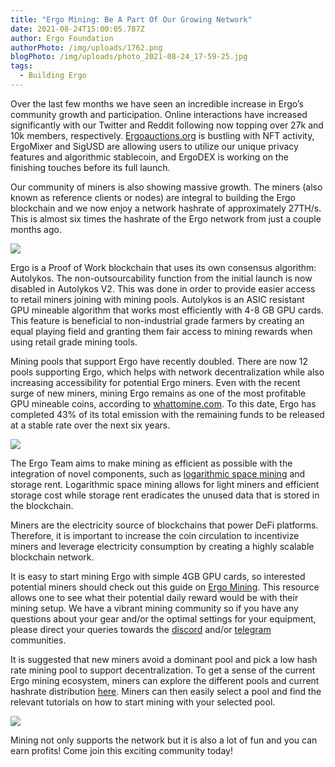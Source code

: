 ```yaml
---
title: "Ergo Mining: Be A Part Of Our Growing Network"
date: 2021-08-24T15:00:05.787Z
author: Ergo Foundation
authorPhoto: /img/uploads/1762.png
blogPhoto: /img/uploads/photo_2021-08-24_17-59-25.jpg
tags:
  - Building Ergo
---
```

<!--StartFragment-->

Over the last few months we have seen an incredible increase in Ergo’s community growth and participation. Online interactions have increased significantly with our Twitter and Reddit following now topping over 27k and 10k members, respectively. [Ergoauctions.org](https://ergoauctions.org/#/auction/active?type=picture) is bustling with NFT activity, ErgoMixer and SigUSD are allowing users to utilize our unique privacy features and algorithmic stablecoin, and ErgoDEX is working on the finishing touches before its full launch.



Our community of miners is also showing massive growth. The miners (also known as reference clients or nodes) are integral to building the Ergo blockchain and we now enjoy a network hashrate of approximately 27TH/s. This is almost six times the hashrate of the Ergo network from just a couple months ago. 



![](https://lh5.googleusercontent.com/oRhhnwKECtvuGrmnZlDpWQiaDegjZzWM59y2PFQGw6EwGAw8IcayHLaVs4KxljsXs-XQVbNX5sOF8M17HsNEa_Qteutya2-2gQj8b7KA9ljYqUHZKkqGS8sYA2LCHXMeKSe5hKhT=s0)



Ergo is a Proof of Work blockchain that uses its own consensus algorithm: Autolykos. The non-outsourcability function from the initial launch is now disabled in Autolykos V2. This was done in order to provide easier access to retail miners joining with mining pools. Autolykos is an ASIC resistant GPU mineable algorithm that works most efficiently with 4-8 GB GPU cards. This feature is beneficial to non-industrial grade farmers by creating an equal playing field and granting them fair access to mining rewards when using retail grade mining tools.



Mining pools that support Ergo have recently doubled. There are now 12 pools supporting Ergo, which helps with network decentralization while also increasing accessibility for potential Ergo miners. Even with the recent surge of new miners, mining Ergo remains as one of the most profitable GPU mineable coins, according to [whattomine.com](https://whattomine.com/gpus). To this date, Ergo has completed 43% of its total emission with the remaining funds to be released at a stable rate over the next six years.



![](https://lh4.googleusercontent.com/lZM4r7o4KCKSgb9otbMYHeW9k1iw-RuhxDyZNySLw5Oq7y-IpVccmux1PoqNmJHrYep9BaNF6sUkhuQzLDr0OQEJSzpypa7TZ1rYlSKlnyJuxLw7DtSQLTix3RPktytpX2xJi7Qz=s0)



The Ergo Team aims to make mining as efficient as possible with the integration of novel components, such as [logarithmic space mining](https://ergoplatform.org/en/blog/2021-07-19-mining-in-logarithmic-space-nipopow-power-and-ergo/) and storage rent. Logarithmic space mining allows for light miners and efficient storage cost while storage rent eradicates the unused data that is stored in the blockchain.



Miners are the electricity source of blockchains that power DeFi platforms. Therefore, it is important to increase the coin circulation to incentivize miners and leverage electricity consumption by creating a highly scalable blockchain network.



It is easy to start mining Ergo with simple 4GB GPU cards, so interested potential miners should check out this guide on [Ergo Mining](https://ergoplatform.org/en/mining/). This resource allows one to see what their potential daily reward would be with their mining setup. We have a vibrant mining community so if you have any questions about your gear and/or the optimal settings for your equipment, please direct your queries towards the [discord](https://discord.com/channels/668903786361651200/668913770059268125) and/or [telegram](https://t.me/ergo_mining) communities.



It is suggested that new miners avoid a dominant pool and pick a low hash rate mining pool to support decentralization. To get a sense of the current Ergo mining ecosystem, miners can explore the different pools and current hashrate distribution [here](https://miningpoolstats.stream/ergo). Miners can then easily select a pool and find the relevant tutorials on how to start mining with your selected pool. 



![](https://lh6.googleusercontent.com/uEtaYqqal7umqOGPkWKjxkq0QKy40j2TdJJRetlxzmlPIac04v5FsgfP9k7D35I3LY6NVN1nZtE0Sg6FMhuvgLcpuoAFoWV5pTkI0rbLVitOoDEQ3U0gZGImRHdZ9_kUFGqd9bty=s0)



Mining not only supports the network but it is also a lot of fun and you can earn profits! Come join this exciting community today! 



<!--EndFragment-->